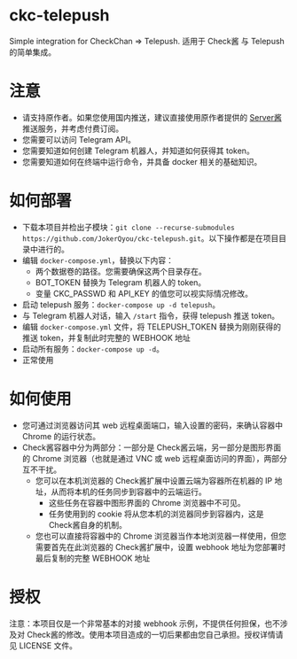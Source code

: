 # ckc-telepush

Simple integration for CheckChan => Telepush. 适用于 Check酱 与 Telepush 的简单集成。

# 注意

- 请支持原作者。如果您使用国内推送，建议直接使用原作者提供的 [Server酱](https://sct.ftqq.com) 推送服务，并考虑付费订阅。
- 您需要可以访问 Telegram API。
- 您需要知道如何创建 Telegram 机器人，并知道如何获得其 token。
- 您需要知道如何在终端中运行命令，并具备 docker 相关的基础知识。

# 如何部署

- 下载本项目并检出子模块：`git clone --recurse-submodules https://github.com/JokerQyou/ckc-telepush.git`。以下操作都是在项目目录中进行的。
- 编辑 `docker-compose.yml`，替换以下内容：
  - 两个数据卷的路径。您需要确保这两个目录存在。
  - BOT_TOKEN 替换为 Telegram 机器人的 token。
  - 变量 CKC_PASSWD 和 API_KEY 的值您可以视实际情况修改。
- 启动 telepush 服务：`docker-compose up -d telepush`。
- 与 Telegram 机器人对话，输入 `/start` 指令，获得 telepush 推送 token。
- 编辑 `docker-compose.yml` 文件，将 TELEPUSH_TOKEN 替换为刚刚获得的推送 token，并复制此时完整的 WEBHOOK 地址
- 启动所有服务：`docker-compose up -d`。
- 正常使用

# 如何使用
 
- 您可通过浏览器访问其 web 远程桌面端口，输入设置的密码，来确认容器中 Chrome 的运行状态。
- Check酱容器中分为两部分：一部分是 Check酱云端，另一部分是图形界面的 Chrome 浏览器（也就是通过 VNC 或 web 远程桌面访问的界面），两部分互不干扰。
  - 您可以在本机浏览器的 Check酱扩展中设置云端为容器所在机器的 IP 地址，从而将本机的任务同步到容器中的云端运行。
    - 这些任务在容器中图形界面的 Chrome 浏览器中不可见。
    - 任务使用到的 cookie 将从您本机的浏览器同步到容器内，这是 Check酱自身的机制。
  - 您也可以直接将容器中的 Chrome 浏览器当作本地浏览器一样使用，但您需要首先在此浏览器的 Check酱扩展中，设置 webhook 地址为您部署时最后复制的完整 WEBHOOK 地址

# 授权

注意：本项目仅是一个非常基本的对接 webhook 示例，不提供任何担保，也不涉及对 Check酱的修改。使用本项目造成的一切后果都由您自己承担。授权详情请见 LICENSE 文件。
